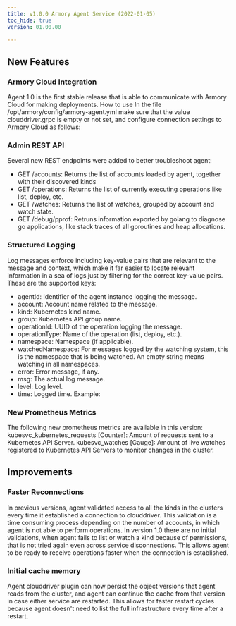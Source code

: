 ```yaml
---
title: v1.0.0 Armory Agent Service (2022-01-05)
toc_hide: true
version: 01.00.00

---
```


## New Features
### Armory Cloud Integration
Agent 1.0 is the first stable release that is able to communicate with Armory Cloud for making deployments.
How to use
In the file /opt/armory/config/armory-agent.yml make sure that the value clouddriver.grpc is empty or not set, and configure connection settings to Armory Cloud as follows:


### Admin REST API
Several new REST endpoints were added to better troubleshoot agent:
* GET /accounts: Returns the list of accounts loaded by agent, together with their discovered kinds
* GET /operations: Returns the list of currently executing operations like list, deploy, etc.
* GET /watches: Returns the list of watches, grouped by account and watch state.
* GET /debug/pprof: Retruns information exported by golang to diagnose go applications, like stack traces of all goroutines and heap allocations.

### Structured Logging
Log messages enforce including key-value pairs that are relevant to the message and context, which make it far easier to locate relevant information in a sea of logs just by filtering for the correct key-value pairs.
These are the supported keys:
* agentId: Identifier of the agent instance logging the message.
* account: Account name related to the message.
* kind: Kubernetes kind name.
* group: Kubernetes API group name.
* operationId: UUID of the operation logging the message.
* operationType: Name of the operation (list, deploy, etc.).
* namespace: Namespace (if applicable).
* watchedNamespace: For messages logged by the watching system, this is the namespace that is being watched. An empty string means watching in all namespaces.
* error: Error message, if any.
* msg: The actual log message.
* level: Log level.
* time: Logged time.
Example:


### New Prometheus Metrics
The following new prometheus metrics are available in this version:
kubesvc_kubernetes_requests  [Counter]: Amount of requests sent to a Kubernetes API Server.
kubesvc_watches  [Gauge]: Amount of live watches registered to Kubernetes API Servers to monitor changes in the cluster.

## Improvements
### Faster Reconnections
In previous versions, agent validated access to all the kinds in the clusters every time it established a connection to clouddriver. This validation is a time consuming process depending on the number of accounts, in which agent is not able to perform operations.
In version 1.0 there are no initial validations, when agent fails to list or watch a kind because of permissions, that is not tried again even across service disconnections. This allows agent to be ready to receive operations faster when the connection is established.

### Initial cache memory
Agent clouddriver plugin can now persist the object versions that agent reads from the cluster, and agent can continue the cache from that version in case either service are restarted. This allows for faster restart cycles because agent doesn't need to list the full infrastructure every time after a restart.

